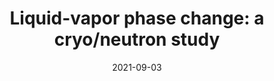 ---
title: "Liquid-vapor phase change: a cryo/neutron study"
collection: Invited talk
type: "Oral presentation"
permalink: /talks/2021-09-03-UC
venue: "29th Space Cry ogenics Workshop"
date: 2021-09-03
location: "Cincinnati, OH, USA"
---
